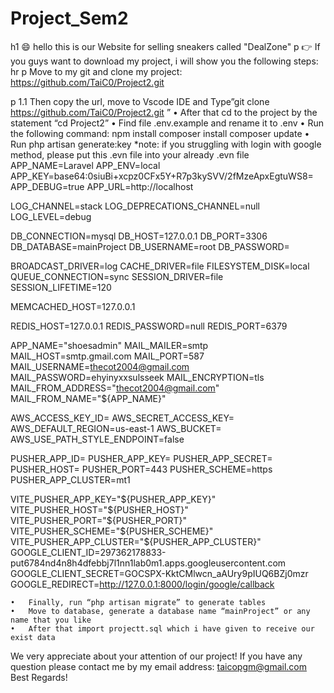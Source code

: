
# Project_Sem2
h1 😄 hello this is our Website for selling sneakers called "DealZone"
p 👉 If you guys want to download my project, i will show you the following steps:
hr
p Move to my git and clone my project: https://github.com/TaiC0/Project2.git

p 1.1 Then copy the url, move to Vscode IDE and Type”git clone https://github.com/TaiC0/Project2.git
”
	•	After that cd to the project by the statement “cd Project2”
	•	Find file .env.example and rename it to .env
	•	Run the following command: 
npm install
composer install
composer update
	•	Run php artisan generate:key
*note: if you struggling with login with google method, please put this .evn file into your already .evn file 
APP_NAME=Laravel
APP_ENV=local
APP_KEY=base64:0siuBi+xcpz0CFx5Y+R7p3kySVV/2fMzeApxEgtuWS8=
APP_DEBUG=true
APP_URL=http://localhost

LOG_CHANNEL=stack
LOG_DEPRECATIONS_CHANNEL=null
LOG_LEVEL=debug

DB_CONNECTION=mysql
DB_HOST=127.0.0.1
DB_PORT=3306
DB_DATABASE=mainProject
DB_USERNAME=root
DB_PASSWORD=

BROADCAST_DRIVER=log
CACHE_DRIVER=file
FILESYSTEM_DISK=local
QUEUE_CONNECTION=sync
SESSION_DRIVER=file
SESSION_LIFETIME=120

MEMCACHED_HOST=127.0.0.1

REDIS_HOST=127.0.0.1
REDIS_PASSWORD=null
REDIS_PORT=6379

APP_NAME="shoesadmin"
MAIL_MAILER=smtp
MAIL_HOST=smtp.gmail.com
MAIL_PORT=587
MAIL_USERNAME=thecot2004@gmail.com
MAIL_PASSWORD=ehyinyxxsulsseek
MAIL_ENCRYPTION=tls
MAIL_FROM_ADDRESS="thecot2004@gmail.com"
MAIL_FROM_NAME="${APP_NAME}"

AWS_ACCESS_KEY_ID=
AWS_SECRET_ACCESS_KEY=
AWS_DEFAULT_REGION=us-east-1
AWS_BUCKET=
AWS_USE_PATH_STYLE_ENDPOINT=false

PUSHER_APP_ID=
PUSHER_APP_KEY=
PUSHER_APP_SECRET=
PUSHER_HOST=
PUSHER_PORT=443
PUSHER_SCHEME=https
PUSHER_APP_CLUSTER=mt1

VITE_PUSHER_APP_KEY="${PUSHER_APP_KEY}"
VITE_PUSHER_HOST="${PUSHER_HOST}"
VITE_PUSHER_PORT="${PUSHER_PORT}"
VITE_PUSHER_SCHEME="${PUSHER_SCHEME}"
VITE_PUSHER_APP_CLUSTER="${PUSHER_APP_CLUSTER}"
GOOGLE_CLIENT_ID=297362178833-put6784nd4n8h4dfebbj7l1nn1lab0m1.apps.googleusercontent.com
GOOGLE_CLIENT_SECRET=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
GOOGLE_REDIRECT=http://127.0.0.1:8000/login/google/callback

	•	Finally, run “php artisan migrate” to generate tables
	•	Move to database, generate a database name “mainProject” or any name that you like
	•	After that import projectt.sql which i have given to receive our exist data 
We very appreciate about your attention of our project! 
If you have any question please contact me by my email address: taicopgm@gmail.com
Best Regards!
